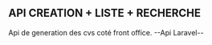  
## API CREATION + LISTE + RECHERCHE 

Api de generation des cvs coté front office.
--Api Laravel--